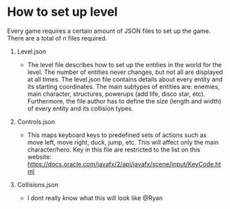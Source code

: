 # How to set up level

Every game requires a certain amount of JSON files to set up
the game. There are a total of n files required.

1. Level.json
    * The level file describes how to set up the entities in the world
    for the level. The number of entities never changes, but not all are displayed 
    at all times. The level.json file contains details about every entity and its starting
    coordinates. The main subtypes of entities are: enemies, main character, structures, powerups (add life, disco star, etc).
    Furthermore, the file author has to define the size (length and width) of every 
    entity and its collision types.


2. Controls.json
   * This maps keyboard keys to predefined sets of actions
     such as move left, move right, duck, jump, etc. This will 
     affect only the main character/hero. Key in this file are restricted to
     the list on this website: https://docs.oracle.com/javafx/2/api/javafx/scene/input/KeyCode.html


3. Collisions.json
    * I dont really know what this will look like @Ryan